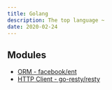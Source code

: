 ```yaml
---
title: Golang
description: The top language ~
date: 2020-02-24
---
```


## Modules

* [ORM - facebook/ent](https://github.com/facebook/ent)
* [HTTP Client - go-resty/resty](https://github.com/go-resty/resty)
